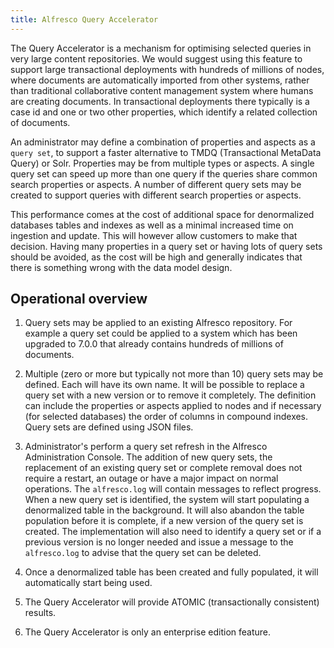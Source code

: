 ```yaml
---
title: Alfresco Query Accelerator 
---
```


The Query Accelerator is a mechanism for optimising selected queries in very large content repositories. We would
suggest using this feature to support large transactional deployments with hundreds of millions of nodes, where
documents are automatically imported from other systems, rather than traditional collaborative content management
system where humans are creating documents. In transactional deployments there typically is a case id and one or two
other properties, which identify a related collection of documents.

An administrator may define a combination of properties and aspects as a `query set`, to support a faster alternative to
TMDQ (Transactional MetaData Query) or Solr. Properties may be from multiple types or aspects. A single query set can
speed up more than one query if the queries share common search properties or aspects. A number of different query sets
may be created to support queries with different search properties or aspects.

This performance comes at the cost of additional space for denormalized databases tables and indexes as well as a minimal increased time on ingestion and update. This will however allow customers to make that decision. Having many properties in a query set or having lots of query sets should be avoided, as the cost will be high and generally indicates that
there is something wrong with the data model design.

## Operational overview

1. Query sets may be applied to an existing Alfresco repository. For example a query set could be applied to a system
which has been upgraded to 7.0.0 that already contains hundreds of millions of documents.

2. Multiple (zero or more but typically not more than 10) query sets may be defined. Each will have its own name. It will
be possible to replace a query set with a new version or to remove it completely. The definition can include the
properties or aspects applied to nodes and if necessary (for selected databases) the order of columns
in compound indexes. Query sets are defined using JSON files.

3. Administrator's perform a query set refresh in the Alfresco Administration Console. The addition of new query sets, 
the replacement of an existing query set or complete removal does not require a restart, an outage or have a major impact on normal operations. The `alfresco.log` will contain messages to reflect progress. When a new query set is identified, the system will start populating a denormalized 
table in the background. It will also abandon the table population before it is complete, if a new 
version of the query set is created. The implementation will also need to identify a query 
set or if a previous version is no longer needed and issue a message to the `alfresco.log` to advise that the query set 
can be deleted.

4. Once a denormalized table has been created and fully populated, it will automatically start being used.

5. The Query Accelerator will provide ATOMIC (transactionally consistent) results.

6. The Query Accelerator is only an enterprise edition feature.
